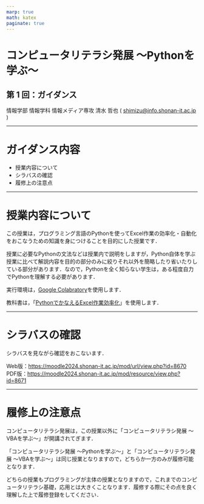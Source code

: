 ```yaml
---
marp: true
math: katex
paginate: true
---
```


# コンピュータリテラシ発展 〜Pythonを学ぶ〜

## 第 1 回：ガイダンス

情報学部 情報学科 情報メディア専攻
清水 哲也 ( shimizu@info.shonan-it.ac.jp )

---

# ガイダンス内容

- 授業内容について
- シラバスの確認
- 履修上の注意点


---

# 授業内容について

この授業は，プログラミング言語のPythonを使ってExcel作業の効率化・自動化をおこなうための知識を身につけることを目的にした授業です．

授業に必要なPythonの文法などは授業内で説明をしますが，Python自体を学ぶ授業に比べて解説内容を目的の部分のみに絞りそれ以外を簡略したり省いたりしている部分があります．なので，Pythonを全く知らない学生は，ある程度自力でPythonを理解する必要があります．

実行環境は，[Google Colabratory](https://colab.research.google.com/?hl=ja)を使用します．

教科書は，「[PythonでかなえるExcel作業効率化](https://gihyo.jp/book/2020/978-4-297-11450-3)」を使用します．


---

# シラバスの確認

シラバスを見ながら確認をおこないます．

Web版：https://moodle2024.shonan-it.ac.jp/mod/url/view.php?id=8670
PDF版：https://moodle2024.shonan-it.ac.jp/mod/resource/view.php?id=8671


---

# 履修上の注意点

コンピュータリテラシ発展は，この授業以外に「コンピュータリテラシ発展 〜VBAを学ぶ〜」が開講されてぎます．

「コンピュータリテラシ発展 〜Pythonを学ぶ〜」と「コンピュータリテラシ発展 〜VBAを学ぶ〜」は同じ授業となりますので，どちらか一方のみが履修可能となります．

どちらの授業もプログラミングが主体の授業となりますので，これまでのコンピュータリテラシ基礎，応用とは大きくことなります．履修する際にその点を良く理解した上で履修登録をしてください．